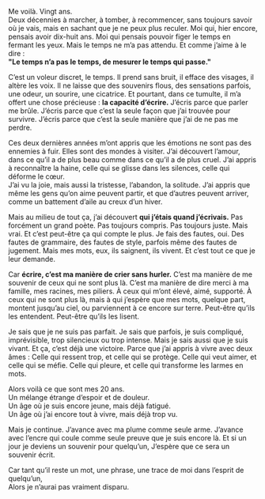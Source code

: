 Me voilà. Vingt ans.  
Deux décennies à marcher, à tomber, à recommencer, sans toujours savoir où je vais, mais en sachant que je ne peux plus reculer. Moi qui, hier encore, pensais avoir dix-huit ans. Moi qui pensais pouvoir figer le temps en fermant les yeux. Mais le temps ne m’a pas attendu. Et comme j’aime à le dire :  
**"Le temps n’a pas le temps, de mesurer le temps qui passe."**

C’est un voleur discret, le temps. Il prend sans bruit, il efface des visages, il altère les voix. Il ne laisse que des souvenirs flous, des sensations parfois, une odeur, un sourire, une cicatrice. Et pourtant, dans ce tumulte, il m’a offert une chose précieuse : **la capacité d’écrire.** J’écris parce que parler me brûle. J’écris parce que c’est la seule façon que j’ai trouvée pour survivre. J’écris parce que c’est la seule manière que j’ai de ne pas me perdre.

Ces deux dernières années m’ont appris que les émotions ne sont pas des ennemies à fuir. Elles sont des mondes à visiter. J’ai découvert l’amour, dans ce qu’il a de plus beau comme dans ce qu’il a de plus cruel. J’ai appris à reconnaître la haine, celle qui se glisse dans les silences, celle qui déforme le cœur.  
J’ai vu la joie, mais aussi la tristesse, l’abandon, la solitude. J’ai appris que même les gens qu’on aime peuvent partir, et que d’autres peuvent arriver, comme un battement d’aile au creux d’un hiver.

Mais au milieu de tout ça, j’ai découvert **qui j’étais quand j’écrivais.** Pas forcément un grand poète. Pas toujours compris. Pas toujours juste. Mais vrai. Et c’est peut-être ça qui compte le plus. Je fais des fautes, oui. Des fautes de grammaire, des fautes de style, parfois même des fautes de jugement. Mais mes mots, eux, ils saignent, ils vivent. Et c’est tout ce que je leur demande.

Car **écrire, c’est ma manière de crier sans hurler.** C’est ma manière de me souvenir de ceux qui ne sont plus là. C’est ma manière de dire merci à ma famille, mes racines, mes piliers. À ceux qui m’ont élevé, aimé, supporté. À ceux qui ne sont plus là, mais à qui j’espère que mes mots, quelque part, montent jusqu’au ciel, ou parviennent à ce encore sur terre. Peut-être qu’ils les entendent. Peut-être qu’ils les lisent.

Je sais que je ne suis pas parfait. Je sais que parfois, je suis compliqué, imprévisible, trop silencieux ou trop intense. Mais je sais aussi que je suis vivant. Et ça, c’est déjà une victoire.
Parce que j’ai appris à vivre avec deux âmes : Celle qui ressent trop, et celle qui se protège. Celle qui veut aimer, et celle qui se méfie. Celle qui pleure, et celle qui transforme les larmes en mots.

Alors voilà ce que sont mes 20 ans.  
Un mélange étrange d’espoir et de douleur.  
Un âge où je suis encore jeune, mais déjà fatigué.  
Un âge où j’ai encore tout à vivre, mais déjà trop vu.

Mais je continue. J’avance avec ma plume comme seule arme. J’avance avec l’encre qui coule comme seule preuve que je suis encore là. Et si un jour je deviens un souvenir pour quelqu’un, J’espère que ce sera un souvenir écrit. 

Car tant qu’il reste un mot, une phrase, une trace de moi dans l’esprit de quelqu’un,  
Alors je n’aurai pas vraiment disparu.
